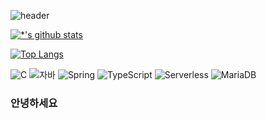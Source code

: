 ![header](https://capsule-render.vercel.app/api?type=shark&color=auto&height=300&section=header&text=미래%20데이터분석가&fontSize=90)

[![*'s github stats](https://github-readme-stats.vercel.app/api?username=Hamhamj)](https://github.com/Hamhamj)



[![Top Langs](https://github-readme-stats.vercel.app/api/top-langs/?username=Hamhamj)](https://github.com/Hamhamj/github-readme-stats)


![C](https://img.shields.io/badge/-C-123456?style=flat-square&logo=C&logoColor=black)
![자바](https://img.shields.io/badge/-자바-007396?style=flat&logo=Java&logoColor=ffffff)
![Spring](https://img.shields.io/badge/-Spring-6DB33F?style=for-the-badge&logo=Spring&logoColor=white)
![TypeScript](https://img.shields.io/badge/-TypeScript-3178C6?style=flat-square&logo=TypeScript&logoColor=white)
![Serverless](https://img.shields.io/badge/-Serverless-FD5750?style=flat-square&logo=Serverless&logoColor=magenta)
![MariaDB](https://img.shields.io/badge/-MariaDB-1F305F?style=flat-square&logo=mariadb&logoColor=white)
​


### 안녕하세요


